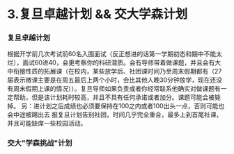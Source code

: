 # **3.复旦卓越计划 && 交大学森计划**

### **复旦卓越计划**
根据开学前几次考试前60名入围面试（反正想进的话第一学期初态和期中不能太烂），面试60进40，会更考察你的科研潜质。会有导师带着做课题，并且会有大中衔接性质的拓展课（在校内，某些放学后、社团课时间乃至周末假期都有（27届表示微课主要是在周五最后上两个小时，会比其他人晚30分钟放学，现在还没有周末假期上课的情况））。复旦导师如果负责或者你经常联系他确实对做课题有一定帮助，但是该计划耗时较高，并且不具有任何承诺或者加分。课题可能会被毙掉。
    另：进计划之后成绩也必须要保持在100之内或者100出头一点，否则可能也会中途被踢出去
    报复旦计划告别社团，时间几乎完全重合，最多上到首尾社课，并且可能缺席一些校园活动。

### **交大"学森挑战"计划**